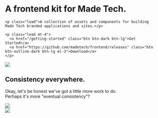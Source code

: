 
<div class="row mt-5">
  <div class="col-md-6">
    <h1 class="display-4 mt-2">
      A frontend kit for Made Tech.
    </h1>

    <p class="lead">A collection of assets and components for building Made Tech branded applications and sites.</p>

    <p class="lead mt-4">
      <a href="/getting-started" class="btn btn-dark btn-lg">Get Started</a>
      <a href="https://github.com/madetech/frontend/releases" class="btn btn-outline-dark btn-lg ml-3">Download</a>
    </p>
  </div>

  <div class="col-md-6">
    <img src="https://www.dropbox.com/s/0a0lt8tp3izwvu7/Screenshot%202018-11-17%2018.41.19.png?raw=1" class="img-fluid" />
  </div>
</div>

<div class="row mt-5">
  <div class="col-md-8 offset-md-2">
    <div class="text-center">
      <h2 class="h1">Consistency everywhere.</h2>
      <p class="lead">Okay, let's be honest we've got a little more work to do. <br />Perhaps it's more "eventual consistency"?</p>
    </div>
  </div>
</div>

<div class="row mt-4">
  <div class="col-md-5 offset-md-1">
    <img src="https://www.dropbox.com/s/jfuvtwdljgofd22/Screenshot%202018-11-17%2018.45.00.png?raw=1" class="img-fluid" />
  </div>
  <div class="col-md-5">
    <img src="https://www.dropbox.com/s/2h7zw9o1t2nfc1d/Screenshot%202018-11-17%2018.45.15.png?raw=1" class="img-fluid" />
  </div>
</div>
